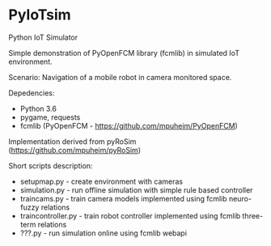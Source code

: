 # PyIoTsim  
Python IoT Simulator  

Simple demonstration of PyOpenFCM library (fcmlib) in simulated IoT environment.  

Scenario: Navigation of a mobile robot in camera monitored space. 

Depedencies:  
- Python 3.6  
- pygame, requests  
- fcmlib (PyOpenFCM - https://github.com/mpuheim/PyOpenFCM)  

Implementation derived from pyRoSim (https://github.com/mpuheim/pyRoSim)

Short scripts description:  
- setupmap.py - create environment with cameras  
- simulation.py - run offline simulation with simple rule based controller  
- traincams.py - train camera models implemented using fcmlib neuro-fuzzy relations  
- traincontroller.py - train robot controller implemented using fcmlib three-term relations  
- ???.py - run simulation online using fcmlib webapi
